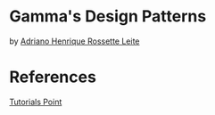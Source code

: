 # Gamma's Design Patterns

by [Adriano Henrique Rossette Leite](https://github.com/adrianohrl)

# References

[Tutorials Point](https://www.tutorialspoint.com/python_design_patterns/index.htm)


